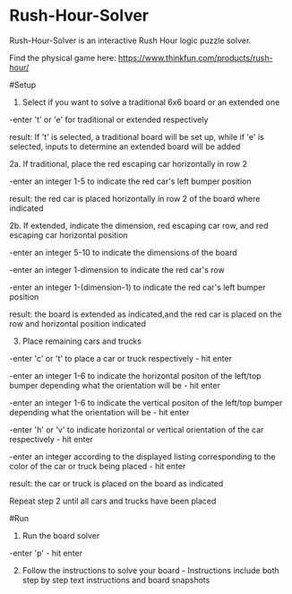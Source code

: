 # Rush-Hour-Solver
Rush-Hour-Solver is an interactive Rush Hour logic puzzle solver.

Find the physical game here: https://www.thinkfun.com/products/rush-hour/

#Setup 
1. Select if you want to solve a traditional 6x6 board or an extended one
  
  -enter 't' or 'e' for traditional or extended respectively
  
  result: If 't' is selected, a traditional board will be set up, while if 'e' is selected, inputs to determine an extended board will be added

2a. If traditional, place the red escaping car horizontally in row 2
  
  -enter an integer 1-5 to indicate the red car's left bumper position
  
  result: the red car is placed horizontally in row 2 of the board where indicated
  
2b. If extended, indicate the dimension, red escaping car row, and red escaping car horizontal position
  
  -enter an integer 5-10 to indicate the dimensions of the board
  
  -enter an integer 1-dimension to indicate the red car's row
  
  -enter an integer 1-(dimension-1) to indicate the red car's left bumper position
  
  result: the board is extended as indicated,and the red car is placed on the row and horizontal position indicated

3. Place remaining cars and trucks
  
  -enter 'c' or 't' to place a car or truck respectively - hit enter
  
  -enter an integer 1-6 to indicate the horizontal positon of the left/top bumper depending what the orientation will be - hit enter 
  
  -enter an integer 1-6 to indicate the vertical positon of the left/top bumper depending what the orientation will be - hit enter
  
  -enter 'h' or 'v' to indicate horizontal or vertical orientation of the car respectively - hit enter
  
  -enter an integer according to the displayed listing corresponding to the color of the car or truck being placed - hit enter
  
  result: the car or truck is placed on the board as indicated
 
 Repeat step 2 until all cars and trucks have been placed
 
 #Run
 
 1. Run the board solver
  
  -enter 'p' - hit enter
 
 2. Follow the instructions to solve your board - Instructions include both step by step text instructions and board snapshots
